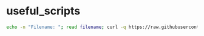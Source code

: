 # useful_scripts

```bash
echo -n "Filename: "; read filename; curl -q https://raw.githubusercontent.com/connorhu/useful_scripts/master/${filename} | sh
```
